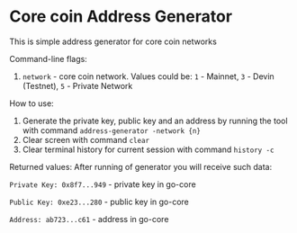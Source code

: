 # Core coin Address Generator

This is simple address generator for core coin networks


Command-line flags:
1. `network` - core coin network. Values could be: `1` - Mainnet, `3` - Devin (Testnet), `5` - Private Network


How to use:
1. Generate the private key, public key and an address by running the tool with command `address-generator -network {n}`
2. Clear screen with command `clear`
3. Clear terminal history for current session with command `history -c`


Returned values:
After running of generator you will receive such data:

`Private Key: 0x8f7...949` - private key in go-core

`Public Key: 0xe23...280` - public key in go-core

`Address: ab723...c61` - address in go-core

